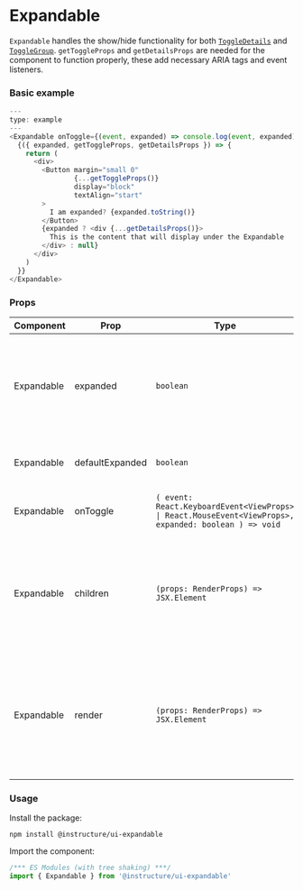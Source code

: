 # Expandable


`Expandable` handles the show/hide functionality for both [`ToggleDetails`](ToggleDetails)
and [`ToggleGroup`](ToggleGroup). `getToggleProps` and `getDetailsProps` are needed for the component to function properly, these add necessary ARIA tags and event listeners.

### Basic example

```javascript
---
type: example
---
<Expandable onToggle={(event, expanded) => console.log(event, expanded)}>
  {({ expanded, getToggleProps, getDetailsProps }) => {
    return (
      <div>
        <Button margin="small 0"
                {...getToggleProps()}
                display="block"
                textAlign="start"
        >
          I am expanded? {expanded.toString()}
        </Button>
        {expanded ? <div {...getDetailsProps()}>
          This is the content that will display under the Expandable
        </div> : null}
      </div>
    )
  }}
</Expandable>
```


### Props

| Component | Prop | Type | Required | Default | Description |
|-----------|------|------|----------|---------|-------------|
| Expandable | expanded | `boolean` | No | - | Whether the content is expanded or hidden. Makes the component controlled, so if provided, the `onToggle` handler has to be provided too. |
| Expandable | defaultExpanded | `boolean` | No | `false` | Whether the content is initially expanded or hidden (uncontrolled) |
| Expandable | onToggle | `( event: React.KeyboardEvent<ViewProps> \| React.MouseEvent<ViewProps>, expanded: boolean ) => void` | No | - | Function invoked when this component is expanded/collapsed |
| Expandable | children | `(props: RenderProps) => JSX.Element` | No | - | Must be a function that returns a JSX element. It receives and object which contains whether its expanded and objects that need to be spread on the trigger and details elements. |
| Expandable | render | `(props: RenderProps) => JSX.Element` | No | - | Must be a function that returns a JSX element. It receives and object which contains whether its expanded and objects that need to be spread on the trigger and details elements. Identical to children |

### Usage

Install the package:

```shell
npm install @instructure/ui-expandable
```

Import the component:

```javascript
/*** ES Modules (with tree shaking) ***/
import { Expandable } from '@instructure/ui-expandable'
```


